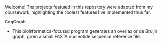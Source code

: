 Welcome! 
The projects featured in this repository were adapted from my coursework, highlighting the coolest features I've implemented thus far.

SeqGraph 
- This bioinformatics-focused program generates an overlap or de Bruijn graph, given a small FASTA nucleotide sequence reference file.

